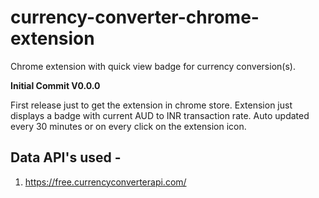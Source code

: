 # currency-converter-chrome-extension
Chrome extension with quick view badge for currency conversion(s).

**Initial Commit V0.0.0**

First release just to get the extension in chrome store. Extension just displays a badge with current AUD to INR transaction rate. Auto updated every 30 minutes or on every click on the extension icon.

## Data API's used -
1. https://free.currencyconverterapi.com/
